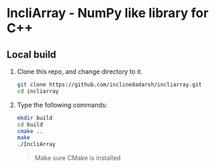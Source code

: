 # IncliArray - NumPy like library for C++

## Local build

1. Clone this repo, and change directory to it.
    ```sh
    git clone https://github.com/inclinedadarsh/incliarray.git
    cd incliarray
    ```

2. Type the following commands:

    ```sh
    mkdir build
    cd build
    cmake ..
    make
    ./IncliArray
    ```

    > Make sure CMake is installed
